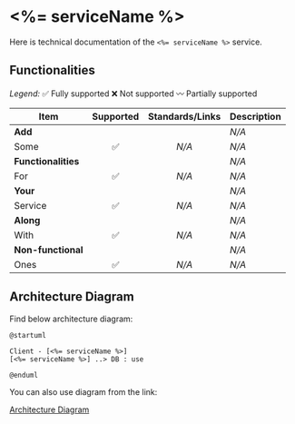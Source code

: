 # <%= serviceName %>

Here is technical documentation of the `<%= serviceName %>` service.

## Functionalities

*Legend:* ✅ Fully supported ❌ Not supported 〰️ Partially supported

| Item | Supported | Standards/Links | Description |
|------|:---------:|:---------------:|-------------|
| **Add** | | | _N/A_ |
| Some | ✅ | _N/A_ | _N/A_ |
| **Functionalities** | | | _N/A_ |
| For | ✅ | _N/A_ | _N/A_ |
| **Your** | | | _N/A_ |
| Service | ✅ | _N/A_ | _N/A_ |
| **Along** | | | _N/A_ |
| With | ✅ | _N/A_ | _N/A_ |
| **Non-functional** | | | _N/A_ |
| Ones | ✅ | _N/A_ | _N/A_ |


## Architecture Diagram

Find below architecture diagram:

```plantuml
@startuml

Client - [<%= serviceName %>]
[<%= serviceName %>] ..> DB : use

@enduml
```

You can also use diagram from the link:

[Architecture Diagram](architecture.puml.md)
